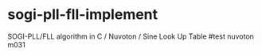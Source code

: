 # sogi-pll-fll-implement
SOGI-PLL/FLL algorithm in C / Nuvoton / Sine Look Up Table
#test 
nuvoton m031
